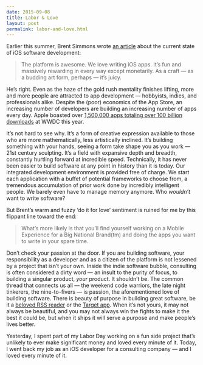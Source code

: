 ```yaml
---
date: 2015-09-08
title: Labor & Love
layout: post
permalink: labor-and-love.html
---
```

Earlier this summer, Brent Simmons wrote [an article](http://inessential.com/2015/06/30/love) about the current state of iOS software development:
> The platform is awesome. We love writing iOS apps. It’s fun and massively rewarding in every way except monetarily. As a craft — as a budding art form, perhaps — it’s juicy.

He’s right. Even as the haze of the gold rush mentality finishes lifting, more and more people are attracted to app development — hobbyists, indies, and professionals alike. Despite the (poor) economics of the App Store, an increasing number of developers are building an increasing number of apps every day. Apple boasted over [1,500,000 apps totaling over 100 billion downloads](https://www.youtube.com/watch?v=fSiDIaab2nY) at WWDC this year.

It’s not hard to see why. It’s a form of creative expression available to those who are more mathematically, less artistically inclined. It’s building something with your hands, seeing a form take shape you as you work — 21st century sculpting. It’s a field with expansive depth and breadth, constantly hurtling forward at incredible speed. Technically, it has never been easier to build software at any point in history than it is today. Our integrated development environment is provided free of charge. We start each application with a buffet of potential frameworks to choose from, a tremendous accumulation of prior work done by incredibly intelligent people. We barely even have to manage memory anymore. Who _wouldn’t_ want to write software?

But Brent’s warm and fuzzy ‘do it for love’ sentiment is ruined for me by this flippant line toward the end:
> What’s more likely is that you’ll find yourself working on a Mobile Experience for a Big National Brand(tm) and doing the apps you want to write in your spare time.

Don’t check your passion at the door. If you are building software, your responsibility as a developer and as a citizen of the platform is not lessened by a project that isn’t your own. Inside the indie software bubble, consulting is often considered a dirty word — an insult to the purity of focus, to building a singular product, _your_ product. It shouldn’t be. The common thread that connects us all — the weekend code warriors, the late night tinkerers,  the nine-to-fivers — is passion, the aforementioned love of building software. There is beauty of purpose in building great software, be it a [beloved RSS reader](http://netnewswireapp.com) or the [Target app](https://itunes.apple.com/us/app/target/id297430070?mt=8). When it’s not yours, it may not always be beautiful, and you may not always win the fights to make it the best it could be, but when it ships it will serve a purpose and make people’s lives better.

Yesterday, I spent part of my Labor Day working on a fun side project that’s unlikely to ever make significant money and loved every minute of it. Today, I went back my job as an iOS developer for a consulting company — and I loved every minute of it.
